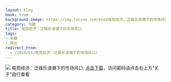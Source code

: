 ```yaml
---
layout: blog
book: true
background-image: https://img.locyoo.com/book电竞经济：泛娱乐浪潮下的市场风口.jpg
category: 书籍
title: 电竞经济：泛娱乐浪潮下的市场风口
tags:
- 书籍
- 商业
redirect_from:
  - /2024/03/电竞经济：泛娱乐浪潮下的市场风口/
---
```

![](https://img.locyoo.com/book电竞经济：泛娱乐浪潮下的市场风口.jpg)
电竞经济：泛娱乐浪潮下的市场风口: <a name = "ref1" href="https://url18.ctfile.com/f/50983618-1363199078-7262c9?p=3619">点击下载</a>，访问密码请点击右上方“关于”自行查看